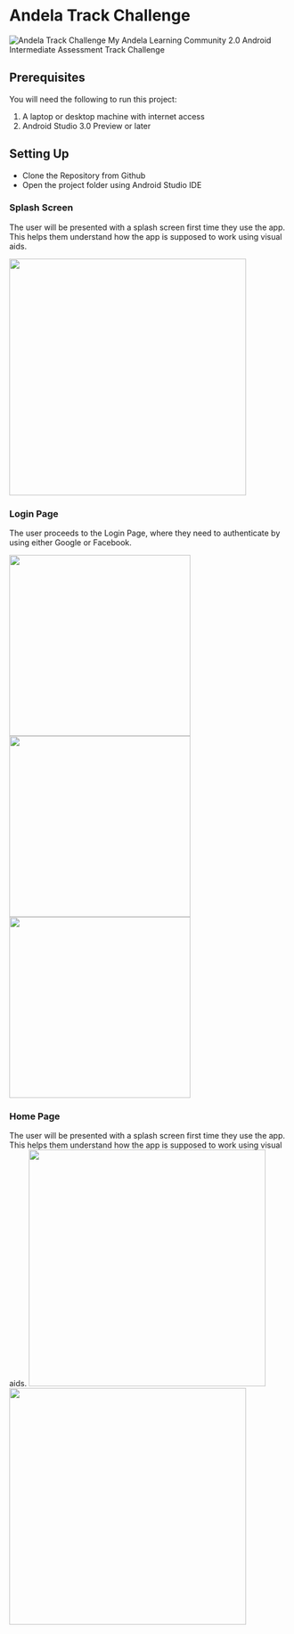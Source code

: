 # Andela Track Challenge
![Andela Track Challenge](https://andela.com/wp-content/uploads/2017/04/Facebook.jpg?zoom=2&resize=1038%2C576)
My Andela Learning Community 2.0 Android Intermediate Assessment Track Challenge

## Prerequisites
You will need the following to run this project:
1. A laptop or desktop machine with internet access
2. Android Studio 3.0 Preview or later

## Setting Up
* Clone the Repository from Github
* Open the project folder using Android Studio IDE

### Splash Screen
The user will be presented with a splash screen first time they use the app. This helps them understand how the app is supposed to work using visual aids.

<img src="https://github.com/jumadeveloper/AndelaTrackChallenge/blob/master/screenshots/Screenshot_2017-11-04-23-06-12.png" width="425"/>

### Login Page
The user proceeds to the Login Page, where they need to authenticate by using either Google or Facebook.

<img src="https://github.com/jumadeveloper/AndelaTrackChallenge/blob/master/screenshots/Screenshot_2017-11-04-23-06-17.png" width="325"/> <img src="https://github.com/jumadeveloper/AndelaTrackChallenge/blob/master/screenshots/Screenshot_2017-11-04-23-06-34.png" width="325"/> <img src="https://github.com/jumadeveloper/AndelaTrackChallenge/blob/master/screenshots/Screenshot_2017-11-04-23-31-39.png" width="325"/>

### Home Page
The user will be presented with a splash screen first time they use the app. This helps them understand how the app is supposed to work using visual aids.
<img src="https://github.com/jumadeveloper/AndelaTrackChallenge/blob/master/screenshots/Screenshot_2017-11-04-23-06-12.png" width="425"/> <img src="image2.png" width="425"/>